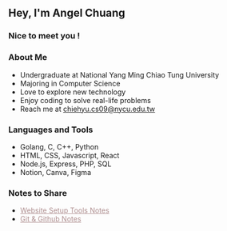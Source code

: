 ## Hey, I'm Angel Chuang

### Nice to meet you !

### About Me
- Undergraduate at National Yang Ming Chiao Tung University
- Majoring in Computer Science
- Love to explore new technology
- Enjoy coding to solve real-life problems
- Reach me at <a href="mailto:chiehyu.cs09@nycu.edu.tw" style="color: #AF8F90;">chiehyu.cs09@nycu.edu.tw</a>

### Languages and Tools
- Golang, C, C++, Python
- HTML, CSS, Javascript, React
- Node.js, Express, PHP, SQL
- Notion, Canva, Figma

### Notes to Share
- <a href="https://chiehyu.notion.site/Website-Setup-7afb0b5706a04524a2d4473a2b9e57f0" style="color: #AF8F90;">Website Setup Tools Notes</a>
- <a href="https://www.notion.so/chiehyu/Git-Github-70690a08cef74fe38e77760eda51364a" style="color: #AF8F90;">Git & Github Notes</a>











